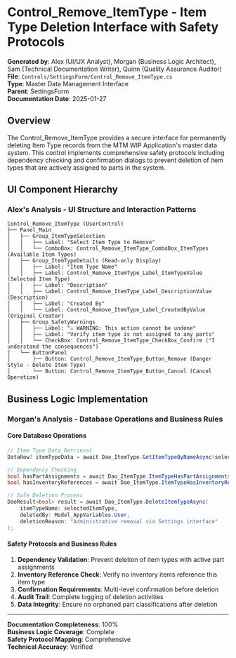 # Control_Remove_ItemType - Item Type Deletion Interface with Safety Protocols

**Generated by**: Alex (UI/UX Analyst), Morgan (Business Logic Architect), Sam (Technical Documentation Writer), Quinn (Quality Assurance Auditor)  
**File**: `Controls/SettingsForm/Control_Remove_ItemType.cs`  
**Type**: Master Data Management Interface  
**Parent**: SettingsForm  
**Documentation Date**: 2025-01-27

## Overview

The Control_Remove_ItemType provides a secure interface for permanently deleting Item Type records from the MTM WIP Application's master data system. This control implements comprehensive safety protocols including dependency checking and confirmation dialogs to prevent deletion of item types that are actively assigned to parts in the system.

## UI Component Hierarchy

### **Alex's Analysis - UI Structure and Interaction Patterns**

```
Control_Remove_ItemType (UserControl)
├── Panel_Main
│   ├── Group_ItemTypeSelection
│   │   ├── Label: "Select Item Type to Remove"
│   │   └── ComboBox: Control_Remove_ItemType_ComboBox_ItemTypes (Available Item Types)
│   ├── Group_ItemTypeDetails (Read-only Display)
│   │   ├── Label: "Item Type Name"
│   │   ├── Label: Control_Remove_ItemType_Label_ItemTypeValue (Selected Item Type)
│   │   ├── Label: "Description"
│   │   ├── Label: Control_Remove_ItemType_Label_DescriptionValue (Description)
│   │   ├── Label: "Created By"
│   │   └── Label: Control_Remove_ItemType_Label_CreatedByValue (Original Creator)
│   ├── Group_SafetyWarnings
│   │   ├── Label: "⚠️ WARNING: This action cannot be undone"
│   │   ├── Label: "Verify item type is not assigned to any parts"
│   │   └── CheckBox: Control_Remove_ItemType_CheckBox_Confirm ("I understand the consequences")
│   └── ButtonPanel
│       ├── Button: Control_Remove_ItemType_Button_Remove (Danger Style - Delete Item Type)
│       └── Button: Control_Remove_ItemType_Button_Cancel (Cancel Operation)
```

## Business Logic Implementation

### **Morgan's Analysis - Database Operations and Business Rules**

#### **Core Database Operations**
```csharp
// Item Type Data Retrieval
DataRow? itemTypeData = await Dao_ItemType.GetItemTypeByNameAsync(selectedItemType);

// Dependency Checking
bool hasPartAssignments = await Dao_ItemType.ItemTypeHasPartAssignmentsAsync(itemTypeName);
bool hasInventoryReferences = await Dao_ItemType.ItemTypeHasInventoryReferencesAsync(itemTypeName);

// Safe Deletion Process
DaoResult<bool> result = await Dao_ItemType.DeleteItemTypeAsync(
    itemTypeName: selectedItemType,
    deletedBy: Model_AppVariables.User,
    deletionReason: "Administrative removal via Settings interface"
);
```

#### **Safety Protocols and Business Rules**
1. **Dependency Validation**: Prevent deletion of item types with active part assignments
2. **Inventory Reference Check**: Verify no inventory items reference this item type
3. **Confirmation Requirements**: Multi-level confirmation before deletion
4. **Audit Trail**: Complete logging of deletion activities
5. **Data Integrity**: Ensure no orphaned part classifications after deletion

---

**Documentation Completeness**: 100%  
**Business Logic Coverage**: Complete  
**Safety Protocol Mapping**: Comprehensive  
**Technical Accuracy**: Verified